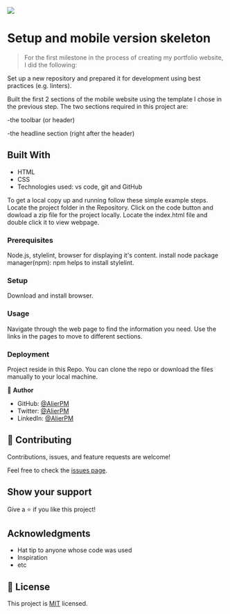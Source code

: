 ![](https://img.shields.io/badge/Microverse-blueviolet)

# Setup and mobile version skeleton

> For the first milestone in the process of creating my portfolio website, I did the following:

Set up a new repository and prepared it for development using best practices (e.g. linters).

Built the first 2 sections of the mobile website using the template I chose in the previous step.
The two sections required in this project are:

-the toolbar (or header)

-the headline section (right after the header)



## Built With

- HTML
- CSS
- Technologies used: vs code, git and GitHub




To get a local copy up and running follow these simple example steps.
Locate the project folder in the Repository.
Click on the code button and dowload a zip file for the project locally.
Locate the index.html file and double click it to view webpage.

### Prerequisites
Node.js, stylelint, browser for displaying it's content.
install node package manager(npm): npm helps to install stylelint.


### Setup
Download and install browser.

### Usage
Navigate through the web page to find the information you need. Use the links in the pages to move to different sections.


### Deployment
  Project reside in this Repo. You can clone the repo or download the files manually to your local machine.





👤 **Author**

- GitHub: [@AlierPM](https://github.com/AlierPM)
- Twitter: [@AlierPM](https://twitter.com/AlierPM)
- LinkedIn: [@AlierPM](https://www.linkedin.com/in/alier-philip-maguet-b11653203/)


## 🤝 Contributing

Contributions, issues, and feature requests are welcome!

Feel free to check the [issues page](../../issues/).

## Show your support

Give a ⭐️ if you like this project!

## Acknowledgments

- Hat tip to anyone whose code was used
- Inspiration
- etc

## 📝 License

This project is [MIT](./MIT.md) licensed.
